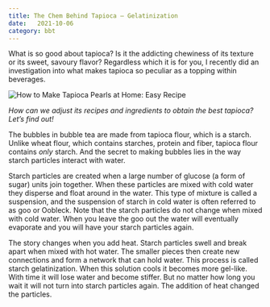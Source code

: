 ```yaml
---
title: The Chem Behind Tapioca – Gelatinization
date:   2021-10-06
category: bbt
---
```


What is so good about tapioca? Is it the addicting chewiness of its texture or its sweet, savoury flavor? Regardless which it is for you, I recently did an investigation into what makes tapioca so peculiar as a topping within beverages. 

![How to Make Tapioca Pearls at Home: Easy Recipe](https://tva1.sinaimg.cn/large/008i3skNgy1gwll4k8l1bj31900u044l.jpg)

*How can we adjust its recipes and ingredients to obtain the best tapioca? Let’s find out!*

The bubbles in bubble tea are made from tapioca flour, which is a starch. Unlike wheat flour, which contains starches, protein and fiber, tapioca flour contains *only* starch. And the secret to making bubbles lies in the way starch particles interact with water.

Starch particles are created when a large number of glucose (a form of sugar) units join together. When these particles are mixed with cold water they disperse and float around in the water. This type of mixture is called a suspension, and the suspension of starch in cold water is often referred to as goo or Oobleck. Note that the starch particles do not change when mixed with cold water. When you leave the goo out the water will eventually evaporate and you will have your starch particles again.

The story changes when you add heat. Starch particles swell and break apart when mixed with hot water. The smaller pieces then create new connections and form a network that can hold water. This process is called starch gelatinization. When this solution cools it becomes more gel-like. With time it will lose water and become stiffer. But no matter how long you wait it will not turn into starch particles again. The addition of heat changed the particles.
